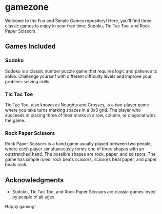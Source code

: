 # gamezone

Welcome to the Fun and Simple Games repository! Here, you'll find three classic games to enjoy in your free time: Sudoku, Tic Tac Toe, and Rock Paper Scissors.

## Games Included

### Sudoku

Sudoku is a classic number puzzle game that requires logic and patience to solve. Challenge yourself with different difficulty levels and improve your problem-solving skills.

### Tic Tac Toe

Tic Tac Toe, also known as Noughts and Crosses, is a two-player game where you take turns marking spaces in a 3x3 grid. The player who succeeds in placing three of their marks in a row, column, or diagonal wins the game.

### Rock Paper Scissors

Rock Paper Scissors is a hand game usually played between two people, where each player simultaneously forms one of three shapes with an outstretched hand. The possible shapes are rock, paper, and scissors. The game has simple rules: rock beats scissors, scissors beat paper, and paper beats rock.

## Acknowledgments

- Sudoku, Tic Tac Toe, and Rock Paper Scissors are classic games loved by people of all ages.

Happy gaming!
